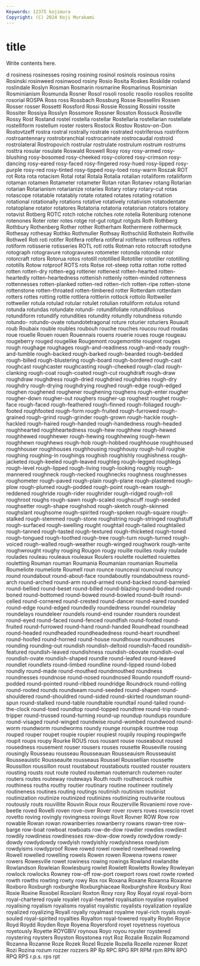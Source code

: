 ```yaml
---
Keywords: 12375 kojimura
Copyright: (C) 2024 Koji Murakami
---
```


# title

Write contents here.



d rosiness rosinesses rosing rosining
rosinol rosinols rosinous rosins Rosinski rosinweed rosinwood rosiny Rosio Rosita
Roskes Roskilde rosland roslindale Roslyn Rosman Rosmarin rosmarine Rosmarinus Rosminian
Rosminianism Rosmunda Rosner Rosol rosoli rosolic rosolio rosolios rosolite rosorial
ROSPA Ross ross Rossbach Rossburg Rosse Rossellini Rossen Rosser rosser
Rossetti Rossford Rossi Rossie Rossing Rossini rossite Rossiter Rossiya Rosslyn
Rossmore Rossner Rosston Rossuck Rossville Rossy Rost Rostand rostel rostella
rostellar Rostellaria rostellarian rostellate rostelliform rostellum roster rosters Rostock Rostov
Rostov-on-Don Rostovtzeff rostra rostral rostrally rostrate rostrated rostriferous rostriform rostroantennary
rostrobranchial rostrocarinate rostrocaudal rostroid rostrolateral Rostropovich rostrular rostrulate rostrulum rostrum
rostrums rosttra rosular rosulate Roswald Roswell Rosy rosy rosy-armed rosy-blushing
rosy-bosomed rosy-cheeked rosy-colored rosy-crimson rosy-dancing rosy-eared rosy-faced rosy-fingered rosy-hued rosy-lipped
rosy-purple rosy-red rosy-tinted rosy-tipped rosy-toed rosy-warm Roszak ROT rot Rota
rota rotacism Rotal rotal Rotala Rotalia rotalian rotaliform rotaliiform rotaman
rotamen Rotameter rotameter Rotan rotan Rotanev rotang Rotarian rotarian Rotarianism
rotarianize rotaries Rotary rotary rotary-cut rotas rotascope rotatable rotatably rotate
rotated rotates rotating rotation rotational rotationally rotations rotative rotatively rotativism
rotatodentate rotatoplane rotator rotatores Rotatoria rotatoria rotatorian rotators rotatory rotavist
Rotberg ROTC rotch rotche rotches rote rotella Rotenburg rotenone rotenones
Roter roter rotes rotge rot-gut rotgut rotguts Roth Rothberg Rothbury
Rothenberg Rother rother Rotherham Rothermere rothermuck Rothesay rothesay Rothko Rothmuller
Rothsay Rothschild Rothstein Rothville Rothwell Roti roti rotifer Rotifera rotifera
rotiferal rotiferan rotiferous rotifers rotiform rotisserie rotisseries ROTL rotl rotls
Rotman roto rotocraft rotodyne rotograph rotogravure rotogravures rotometer rotonda rotonde
rotor rotorcraft rotors Rotorua rotos rototill rototilled Rototiller rototiller rototilling
rototills Rotow rotproof ROTS rots Rotse rot-steep rotta rottan rotte
rotted rotten rotten-dry rotten-egg rottener rottenest rotten-hearted rotten-heartedly rotten-heartedness rottenish
rottenly rotten-minded rottenness rottennesses rotten-planked rotten-red rotten-rich rotten-ripe rotten-stone rottenstone
rotten-throated rotten-timbered rotter Rotterdam rotterdam rotters rottes rotting rottle rottlera
rottlerin rottock rottolo Rottweiler rottweiler rotula rotulad rotular rotulet rotulian
rotuliform rotulus rotund rotunda rotundas rotundate rotundi- rotundifoliate rotundifolious rotundiform
rotundify rotundities rotundity rotundly rotundness rotundo rotundo- rotundo-ovate rotundotetragonal roture
roturier roturiers Rouault roub Roubaix rouble roubles roubouh rouche rouches
roucou roud roudas roue rouelle Rouen rouen Rouennais rouens rouerie
roues rouge rougeau rougeberry rouged rougelike Rougemont rougemontite rougeot rouges
rough roughage roughages rough-and-readiness rough-and-ready rough-and-tumble rough-backed rough-barked rough-bearded rough-bedded
rough-billed rough-blustering rough-board rough-bordered rough-cast roughcast roughcaster roughcasting rough-cheeked rough-clad
rough-clanking rough-coat rough-coated rough-cut roughdraft rough-draw roughdraw roughdress rough-dried roughdried
roughdries rough-dry roughdry rough-drying roughdrying roughed rough-edge rough-edged roughen roughened
roughener roughening roughens rough-enter rougher rougher-down rougher-out roughers rougher-up roughest
roughet rough-face rough-faced rough-feathered rough-finned rough-foliaged rough-footed roughfooted rough-form rough-fruited
rough-furrowed rough-grained rough-grind rough-grinder rough-grown rough-hackle rough-hackled rough-haired rough-handed rough-handedness
rough-headed roughhearted roughheartedness rough-hew roughhew rough-hewed roughhewed roughhewer rough-hewing roughhewing
rough-hewn roughhewn roughhews rough-hob rough-hobbed roughhouse roughhoused roughhouser roughhouses roughhousing
roughhousy rough-hull roughie roughing roughing-in roughings roughish roughishly roughishness rough-jacketed
rough-keeled rough-leaved roughleg rough-legged roughlegs rough-level rough-lipped rough-living rough-looking roughly
rough-mannered roughneck rough-necked roughnecks roughness roughnesses roughometer rough-paved rough-plain rough-plane
rough-plastered rough-plow rough-plumed rough-podded rough-point rough-ream rough-reddened roughride rough-rider roughrider
rough-ridged rough-roll roughroot roughs rough-sawn rough-scaled roughscuff rough-seeded roughsetter rough-shape
roughshod rough-sketch rough-skinned roughslant roughsome rough-spirited rough-spoken rough-square rough-stalked rough-stemmed
rough-stone roughstring rough-stringed roughstuff rough-surfaced rough-swelling rought roughtail rough-tailed roughtailed
rough-tanned rough-tasted rough-textured rough-thicketed rough-toned rough-tongued rough-toothed rough-tree rough-turn rough-turned
rough-voiced rough-walled rough-weather rough-winged roughwork rough-write roughwrought roughy rouging Rougon
rougy rouille rouilles rouky roulade roulades rouleau rouleaus rouleaux Roulers
roulette rouletted roulettes rouletting Rouman rouman Roumania Roumanian roumanian Roumelia
Roumeliote roumeliote Roumell roun rounce rounceval rouncival rouncy round roundabout
round-about-face roundaboutly roundaboutness round-arch round-arched round-arm round-armed round-backed round-barreled round-bellied
round-beset round-billed round-blazing round-bodied round-boned round-bottomed round-bowed round-bowled round-built round-celled
round-cornered round-crested round-dancer round-eared rounded round-edge round-edged roundedly roundedness roundel
roundelay roundelays roundeleer roundels round-end rounder rounders roundest round-eyed round-faced
round-fenced roundfish round-footed round-fruited round-furrowed round-hand round-handed Roundhead roundhead round-headed
roundheaded roundheadedness round-heart roundheel round-hoofed round-horned round-house roundhouse roundhouses rounding
rounding-out roundish roundish-deltoid roundish-faced roundish-featured roundish-leaved roundishness roundish-obovate roundish-oval roundish-ovate
roundish-shaped roundle round-leafed round-leaved roundlet roundlets round-limbed roundline round-lipped round-lobed
roundly round-made round-mouthed roundmouthed roundness roundnesses roundnose round-nosed roundnosed Roundo
roundoff round-podded round-pointed round-ribbed roundridge Roundrock round-rolling round-rooted rounds roundseam
round-seeded round-shapen round-shouldered round-shouldred round-sided round-skirted roundsman round-spun round-stalked round-table
roundtable roundtail round-tailed round-the-clock round-toed roundtop round-topped roundtree round-trip round-tripper
round-trussed round-turning round-up roundup roundups roundure round-visaged round-winged roundwise round-wombed
roundwood round-worm roundworm roundworms roundy rounge rounspik rountree roup rouped
rouper roupet roupie roupier roupiest roupily rouping roupingwife roupit roups
roupy Rourke ROUS rous rousant rouse rouseabout roused rousedness rousement
rouser rousers rouses rousette Rouseville rousing rousingly Rousseau rousseau Rousseauan
Rousseauism Rousseauist Rousseauistic Rousseauite rousseaus Roussel Roussellian roussette Roussillon roussillon
roust roustabout roustabouts rousted rouster rousters rousting rousts rout route
routed routeman routemarch routemen router routers routes routeway routeways Routh
routh routhercock routhie routhiness rouths routhy routier routinary routine routineer
routinely routineness routines routing routings routinish routinism routinist routinization routinize
routinized routinizes routinizing routivarite routous routously routs rouvillite Rouvin Roux
roux Rouzerville Rovaniemi rove rove-beetle roved Rovelli roven rove-over Rover
rover rovers roves rovescio rovet rovetto roving rovingly rovingness rovings
Rovit Rovner ROW Row row rowable Rowan rowan rowanberries rowanberry
rowans rowan-tree row-barge row-boat rowboat rowboats row-de-dow rowdier rowdies rowdiest
rowdily rowdiness rowdinesses row-dow-dow rowdy rowdydow rowdy-dowdy rowdydowdy rowdyish rowdyishly
rowdyishness rowdyism rowdyisms rowdyproof Rowe rowed rowel roweled rowelhead roweling
Rowell rowelled rowelling rowels Rowen rowen Rowena rowens rower rowers
Rowesville rowet rowiness rowing rowings Rowland rowlandite Rowlandson Rowleian Rowlesburg
rowlet Rowlett Rowletts Rowley Rowleyan rowlock rowlocks Rowney row-off row-port
rowport rows rowt rowte rowted rowth rowths rowting rowty rowy
Rox rox Roxana Roxane Roxanna Roxanne Roxboro Roxburgh roxburghe Roxburghiaceae
Roxburghshire Roxbury Roxi Roxie Roxine Roxobel Roxolani Roxton Roxy roxy
Roy Royal royal royal-born royal-chartered royale royalet royal-hearted royalisation royalise
royalised royalising royalism royalisms royalist royalistic royalists royalization royalize royalized
royalizing Royall royally royalmast royalme royal-rich royals royal-souled royal-spirited royalties
Royalton royal-towered royalty Roybn Royce Royd Roydd Royden Roye Royena
Royersford royet royetness royetous royetously Royette ROYGBIV roynous Royo royou
royster roystered roystering roysters Royston Roystonea royt Roz Rozalie Rozalin
Rozamond Rozanna Rozanne Roze Rozek Rozel Rozele Rozella Rozelle rozener
Rozet Rozi Rozina rozum rozzer rozzers RP Rp RPC RPG
RPI RPM rpm RPN RPO RPQ RPS r.p.s. rps rpt
